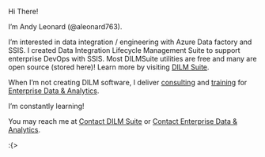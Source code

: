 Hi There!

   I’m Andy Leonard (@aleonard763).
   
   I’m interested in data integration / engineering with Azure Data factory and SSIS. I created Data Integration Lifecycle Management Suite to support enterprise DevOps with SSIS. Most DILMSuite utilities are free and many are open source (stored here)! Learn more by visiting [DILM Suite](https://dilmsuite.com).
   
   When I’m not creating DILM software, I deliver [consulting](https://entdna.com) and [training](https://entdna.com/training) for [Enterprise Data & Analytics](https://entdna.com).

   I’m constantly learning!

   You may reach me at [Contact DILM Suite](https://dilmsuite.com/contact-us/) or [Contact Enterprise Data & Analytics](https://entdna.com/contact/).
   
:{>

<!---
aleonard763/aleonard763 is a ✨ special ✨ repository because its `README.md` (this file) appears on your GitHub profile.
You can click the Preview link to take a look at your changes.
--->
